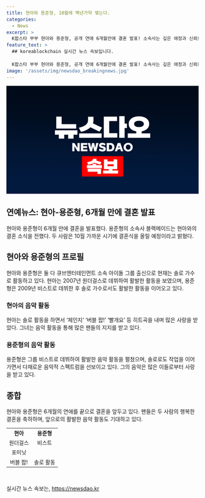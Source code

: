 ```yaml
---
title: 현아와 용준형, 10월에 백년가약 맺는다.
categories:
  - News
excerpt: >
  K팝스타 부부 현아와 용준형, 공개 연애 6개월만에 결혼 발표! 소속사는 깊은 애정과 신뢰로 10월 결혼식 예정이라고 전했다. 현아는 원더걸스와 포미닛 출신으로, 용준형은 비스트 출신으로 현재는 솔로로 활동 중. 두 사람은 지난 1월에 교제 사실을 SNS를 통해 공개하고 있었다. 클릭한 번호가 6개월 밖에 안된다는 이들의 결혼 소식이 뜨거운 관심과 호응을 얻고 있다.
feature_text: >
  ## koreablockchain 실시간 뉴스 속보입니다.

  K팝스타 부부 현아와 용준형, 공개 연애 6개월만에 결혼 발표! 소속사는 깊은 애정과 신뢰로 10월 결혼식 예정이라고 전했다. 현아는 원더걸스와 포미닛 출신으로, 용준형은 비스트 출신으로 현재는 솔로로 활동 중. 두 사람은 지난 1월에 교제 사실을 SNS를 통해 공개하고 있었다. 클릭한 번호가 6개월 밖에 안된다는 이들의 결혼 소식이 뜨거운 관심과 호응을 얻고 있다.
image: '/assets/img/newsdao_breakingnews.jpg'
---
```


<p><img src="/assets/img/newsdao_breakingnews.jpg" alt="koreablockchain 속보" /></p>

<h2>연예뉴스: 현아-용준형, 6개월 만에 결혼 발표</h2>

<p data-ke-size="size16">현아와 용준형이 6개월 만에 결혼을 발표했다. 용준형의 소속사 블랙메이드는 현아와의 결혼 소식을 전했다. 두 사람은 10월 가까운 시기에 결혼식을 올릴 예정이라고 밝혔다.</p>

<h2 data-ke-size="size26">현아와 용준형의 프로필</h2>

<p data-ke-size="size16">현아와 용준형은 둘 다 큐브엔터테인먼트 소속 아이돌 그룹 출신으로 현재는 솔로 가수로 활동하고 있다. 현아는 2007년 원더걸스로 데뷔하여 활발한 활동을 보였으며, 용준형은 2009년 비스트로 데뷔한 후 솔로 가수로서도 활발한 활동을 이어오고 있다.</p>

<h3>현아의 음악 활동</h3>

<p data-ke-size="size16">현아는 솔로 활동을 하면서 ‘체인지’ ‘버블 팝!’ ‘빨개요’ 등 히트곡을 내며 많은 사랑을 받았다. 그녀는 음악 활동을 통해 많은 팬들의 지지를 받고 있다.</p>

<h3>용준형의 음악 활동</h3>

<p data-ke-size="size16">용준형은 그룹 비스트로 데뷔하여 활발한 음악 활동을 펼쳤으며, 솔로로도 작업을 이어가면서 다채로운 음악적 스펙트럼을 선보이고 있다. 그의 음악은 많은 이들로부터 사랑을 받고 있다.</p>

<h2 data-ke-size="size26">종합</h2>

<p data-ke-size="size16">현아와 용준형은 6개월의 연애를 끝으로 결혼을 앞두고 있다. 팬들은 두 사람의 행복한 결혼을 축하하며, 앞으로의 활발한 음악 활동도 기대하고 있다.</p>

<table>
  <tbody>
    <tr>
      <td style="text-align: center; height: 17px;"><b>현아</b></td>
      <td style="text-align: center; height: 17px;"><b>용준형</b></b></td>
    </tr>
    <tr>
      <td style="text-align: center;">원더걸스</td>
      <td style="text-align: center;">비스트</td>
    </tr>
    <tr>
      <td style="text-align: center;">포미닛</td>
      <td style="text-align: center;"></td>
    </tr>
    <tr>
      <td style="text-align: center;">버블 팝!</td>
      <td style="text-align: center;">솔로 활동</td>
    </tr>
  </tbody>
</table>

<p data-ke-size="size16">&nbsp;</p>
실시간 뉴스 속보는, <a href="https://newsdao.kr" rel="dofollow">https://newsdao.kr</a>


